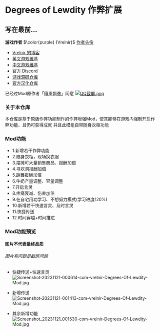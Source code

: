 # Degrees of Lewdity 作弊扩展

## 写在最前...
<b>游戏作者</b> $\color{purple} {Vrelnir}$ [作者头像](https://i.postimg.cc/9fX0Wjg4/avatar-png-200-200.png)
  - [Vrelnir 的博客](https://vrelnir.blogspot.com)
  - [英文游戏维基](https://degreesoflewdity.miraheze.org/wiki)
  - [中文游戏维基](https://degreesoflewditycn.miraheze.org/wiki)
  - [官方 Discord](https://discord.gg/VznUtEhDOL)
  - [游戏源码仓库](https://gitgud.io/Vrelnir/degrees-of-lewdity/-/tree/master)
- [官方汉化仓库](https://github.com/Eltirosto/Degrees-of-Lewdity-Chinese-Localization)

已经过Mod原作者「隨風飄逸」同意
[![QQ截屏.png](https://picst.sunbangyan.cn/2023/11/19/b689b0aba663b9a75ec8382adb2056e6.webp)](https://i.postimg.cc/6QyvQydF/Image-1700406505100-edit-125728719731855.png)

### 关于本仓库

本仓库是基于原版作弊功能制作的作弊增强Mod，使其能够在游戏内强制开启作弊功能，且仍可获得成就
并且此模组自带随身衣柜功能

### Mod功能
- 1.新增若干作弊功能
- 2.随身衣柜，现场换衣服
- 3.摆摊可大量销售商品、报酬加倍
- 4.寻欢洞报酬加倍
- 5.跳舞报酬加倍
- 6.牛奶产量调整、容量调整
- 7.开启言灵
- 8.疼痛衰减、伤害加倍
- 9.在自宅用功学习、不想努力模式(学习进度120%)
- 10.新增若干快速言灵、及时言灵
- 11.快捷传送
- 12.时间穿越+时间推进

### Mod功能预览
#### 图片不代表最终品质
###### 图片有问题是截屏问题

- 快捷传送+快速言灵
![Screenshot-20231121-000614-com-vrelnir-Degrees-Of-Lewdity-Mod.jpg](https://i.postimg.cc/s2LFqq9p/Screenshot-20231121-000614-com-vrelnir-Degrees-Of-Lewdity-Mod.jpg)

- 新增传送
![Screenshot-20231121-001413-com-vrelnir-Degrees-Of-Lewdity-Mod.jpg](https://i.postimg.cc/mgY6R5zx/Screenshot-20231121-224343-com-vrelnir-Degrees-Of-Lewdity-Mod.jpg)

- 其余新增功能
![Screenshot_20231121_001530-com-vrelnir-Degrees-Of-Lewdity-Mod.jpg](https://upload.cc/i1/2023/11/22/1KIo7g.jpg)
